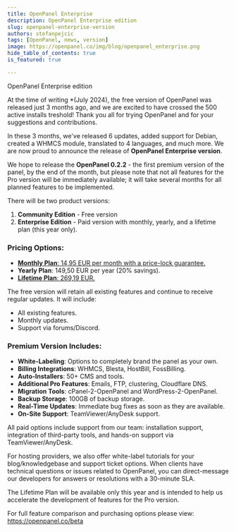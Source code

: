 ```yaml
---
title: OpenPanel Enterprise
description: OpenPanel Enterprise edition
slug: openpanel-enterprise-version
authors: stefanpejcic
tags: [OpenPanel, news, version]
image: https://openpanel.co/img/blog/openpanel_enterprise.png
hide_table_of_contents: true
is_featured: true

---
```


OpenPanel Enterprise edition

<!--truncate-->



At the time of writing *(July 2024), the free version of OpenPanel was released just 3 months ago, and we are excited to have crossed the 500 active installs treshold! Thank you all for trying OpenPanel and for your suggestions and contributions.

In these 3 months, we've released 6 updates, added support for Debian, created a WHMCS module, translated to 4 languages, and much more.
We are now proud to announce the release of **OpenPanel Enterprise version**.

We hope to release the **OpenPanel 0.2.2** - the first premium version of the panel, by the end of the month, but please note that not all features for the Pro version will be immediately available; it will take several months for all planned features to be implemented.

There will be two product versions:
1. **Community Edition** - Free version
2. **Enterprise Edition** - Paid version with monthly, yearly, and a lifetime plan (this year only).

### Pricing Options:
- [**Monthly Plan**: 14,95 EUR per month with a price-lock guarantee.](https://my.openpanel.co/index.php?rp=/store/openpanel/enterprise-license)
- **Yearly Plan**: 149,50 EUR per year (20% savings).
- [**Lifetime Plan**:  269,19 EUR.](https://my.openpanel.co/index.php?rp=/store/openpanel/lifetime-enterprise-license)

The free version will retain all existing features and continue to receive regular updates. It will include:
- All existing features.
- Monthly updates.
- Support via forums/Discord.

### Premium Version Includes:
- **White-Labeling**: Options to completely brand the panel as your own.
- **Billing Integrations**: WHMCS, Blesta, HostBill, FossBilling.
- **Auto-Installers**: 50+ CMS and tools.
- **Additional Pro Features**: Emails, FTP, clustering, Cloudflare DNS.
- **Migration Tools**: cPanel-2-OpenPanel and WordPress-2-OpenPanel.
- **Backup Storage**: 100GB of backup storage.
- **Real-Time Updates**: Immediate bug fixes as soon as they are available.
- **On-Site Support**: TeamViewer/AnyDesk support.

All paid options include support from our team: installation support, integration of third-party tools, and hands-on support via TeamViewer/AnyDesk.

For hosting providers, we also offer white-label tutorials for your blog/knowledgebase and support ticket options. When clients have technical questions or issues related to OpenPanel, you can direct-message our developers for answers or resolutions with a 30-minute SLA.

The Lifetime Plan will be available only this year and is intended to help us accelerate the development of features for the Pro version.

For full feature comparison and purchasing options please view: https://openpanel.co/beta

